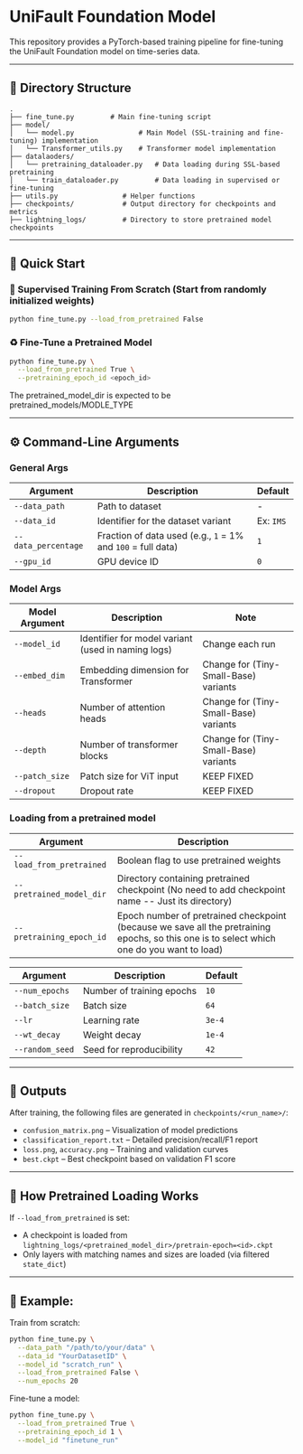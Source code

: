 # UniFault Foundation Model 

This repository provides a PyTorch-based training pipeline for fine-tuning 
the UniFault Foundation model on time-series data.

---

## 📁 Directory Structure

```
.
├── fine_tune.py         # Main fine-tuning script
├── model/
│   └── model.py                # Main Model (SSL-training and fine-tuning) implementation
│   └── Transformer_utils.py    # Transformer model implementation
├── datalaoders/
│   └── pretraining_dataloader.py   # Data loading during SSL-based pretraining
│   └── train_dataloader.py         # Data loading in supervised or fine-tuning
├── utils.py                # Helper functions
├── checkpoints/            # Output directory for checkpoints and metrics
├── lightning_logs/         # Directory to store pretrained model checkpoints
```

---

## 🚀 Quick Start

### 🧪 Supervised Training From Scratch (Start from randomly initialized weights)

```bash
python fine_tune.py --load_from_pretrained False
```

### ♻️ Fine-Tune a Pretrained Model

```bash
python fine_tune.py \
  --load_from_pretrained True \
  --pretraining_epoch_id <epoch_id>
```
The pretrained_model_dir is expected to be pretrained_models/MODLE_TYPE


---

## ⚙️ Command-Line Arguments
### General Args
| Argument                 | Description                                                  | Default   |
| ------------------------ |--------------------------------------------------------------|-----------|
| `--data_path`            | Path to dataset                                              | -         |
| `--data_id`              | Identifier for the dataset variant                           | Ex: `IMS` |
| `--data_percentage`      | Fraction of data used (e.g., `1` = 1% and `100` = full data) | `1`       |
| `--gpu_id`               | GPU device ID                                                | `0`       |


### Model Args
| Model Argument | Description                                                  | Note                                  |
|----------------|--------------------------------------------------------------|---------------------------------------|
| `--model_id`   | Identifier for model variant (used in naming logs)           | Change each run                       |
| `--embed_dim`  | Embedding dimension for Transformer                          | Change for (Tiny-Small-Base) variants |
| `--heads`      | Number of attention heads                                    | Change for (Tiny-Small-Base) variants |
| `--depth`      | Number of transformer blocks                                 | Change for (Tiny-Small-Base) variants |
| `--patch_size` | Patch size for ViT input                                     | KEEP FIXED                            |
| `--dropout`    | Dropout rate                                                 | KEEP FIXED                                 |

### Loading from a pretrained model
| Argument                 | Description                                                                                                                                |
| ------------------------ |--------------------------------------------------------------------------------------------------------------------------------------------|
| `--load_from_pretrained` | Boolean flag to use pretrained weights                                                                                                     |
| `--pretrained_model_dir` | Directory containing pretrained checkpoint (No need to add checkpoint name -- Just its directory)                                          |
| `--pretraining_epoch_id` | Epoch number of pretrained checkpoint (because we save all the pretraining epochs, so this one is to select which one do you want to load) |

| Argument                 | Description                                                  | Default  |
| ------------------------ |--------------------------------------------------------------| -------- |
| `--num_epochs`           | Number of training epochs                                    | `10`     |
| `--batch_size`           | Batch size                                                   | `64`     |
| `--lr`                   | Learning rate                                                | `3e-4`   |
| `--wt_decay`             | Weight decay                                                 | `1e-4`   |
| `--random_seed`          | Seed for reproducibility                                     | `42`     |

---

## 📝 Outputs

After training, the following files are generated in `checkpoints/<run_name>/`:

* `confusion_matrix.png` – Visualization of model predictions
* `classification_report.txt` – Detailed precision/recall/F1 report
* `loss.png`, `accuracy.png` – Training and validation curves
* `best.ckpt` – Best checkpoint based on validation F1 score

---

## 🧠 How Pretrained Loading Works

If `--load_from_pretrained` is set:

* A checkpoint is loaded from `lightning_logs/<pretrained_model_dir>/pretrain-epoch=<id>.ckpt`
* Only layers with matching names and sizes are loaded (via filtered `state_dict`)

---

## 🧪 Example:

Train from scratch:

```bash
python fine_tune.py \
  --data_path "/path/to/your/data" \
  --data_id "YourDatasetID" \
  --model_id "scratch_run" \
  --load_from_pretrained False \
  --num_epochs 20
```

Fine-tune a model:

```bash
python fine_tune.py \
  --load_from_pretrained True \
  --pretraining_epoch_id 1 \
  --model_id "finetune_run"
```